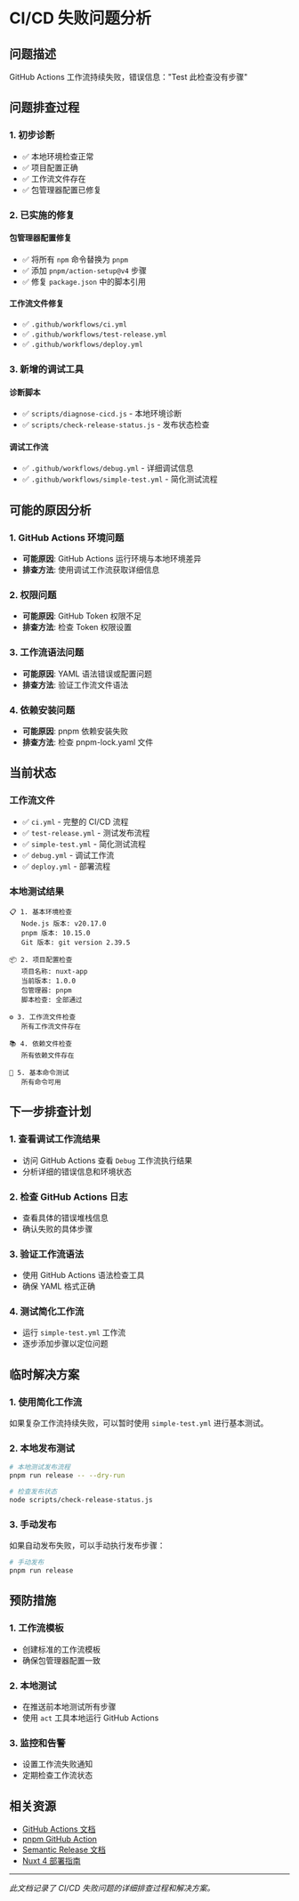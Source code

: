 # CI/CD 失败问题分析

## 问题描述

GitHub Actions 工作流持续失败，错误信息："Test 此检查没有步骤"

## 问题排查过程

### 1. 初步诊断

- ✅ 本地环境检查正常
- ✅ 项目配置正确
- ✅ 工作流文件存在
- ✅ 包管理器配置已修复

### 2. 已实施的修复

#### 包管理器配置修复

- ✅ 将所有 `npm` 命令替换为 `pnpm`
- ✅ 添加 `pnpm/action-setup@v4` 步骤
- ✅ 修复 `package.json` 中的脚本引用

#### 工作流文件修复

- ✅ `.github/workflows/ci.yml`
- ✅ `.github/workflows/test-release.yml`
- ✅ `.github/workflows/deploy.yml`

### 3. 新增的调试工具

#### 诊断脚本

- ✅ `scripts/diagnose-cicd.js` - 本地环境诊断
- ✅ `scripts/check-release-status.js` - 发布状态检查

#### 调试工作流

- ✅ `.github/workflows/debug.yml` - 详细调试信息
- ✅ `.github/workflows/simple-test.yml` - 简化测试流程

## 可能的原因分析

### 1. GitHub Actions 环境问题

- **可能原因**: GitHub Actions 运行环境与本地环境差异
- **排查方法**: 使用调试工作流获取详细信息

### 2. 权限问题

- **可能原因**: GitHub Token 权限不足
- **排查方法**: 检查 Token 权限设置

### 3. 工作流语法问题

- **可能原因**: YAML 语法错误或配置问题
- **排查方法**: 验证工作流文件语法

### 4. 依赖安装问题

- **可能原因**: pnpm 依赖安装失败
- **排查方法**: 检查 pnpm-lock.yaml 文件

## 当前状态

### 工作流文件

- ✅ `ci.yml` - 完整的 CI/CD 流程
- ✅ `test-release.yml` - 测试发布流程
- ✅ `simple-test.yml` - 简化测试流程
- ✅ `debug.yml` - 调试工作流
- ✅ `deploy.yml` - 部署流程

### 本地测试结果

```
📋 1. 基本环境检查
   Node.js 版本: v20.17.0
   pnpm 版本: 10.15.0
   Git 版本: git version 2.39.5

📦 2. 项目配置检查
   项目名称: nuxt-app
   当前版本: 1.0.0
   包管理器: pnpm
   脚本检查: 全部通过

⚙️ 3. 工作流文件检查
   所有工作流文件存在

📚 4. 依赖文件检查
   所有依赖文件存在

🧪 5. 基本命令测试
   所有命令可用
```

## 下一步排查计划

### 1. 查看调试工作流结果

- 访问 GitHub Actions 查看 `Debug` 工作流执行结果
- 分析详细的错误信息和环境状态

### 2. 检查 GitHub Actions 日志

- 查看具体的错误堆栈信息
- 确认失败的具体步骤

### 3. 验证工作流语法

- 使用 GitHub Actions 语法检查工具
- 确保 YAML 格式正确

### 4. 测试简化工作流

- 运行 `simple-test.yml` 工作流
- 逐步添加步骤以定位问题

## 临时解决方案

### 1. 使用简化工作流

如果复杂工作流持续失败，可以暂时使用 `simple-test.yml` 进行基本测试。

### 2. 本地发布测试

```bash
# 本地测试发布流程
pnpm run release -- --dry-run

# 检查发布状态
node scripts/check-release-status.js
```

### 3. 手动发布

如果自动发布失败，可以手动执行发布步骤：

```bash
# 手动发布
pnpm run release
```

## 预防措施

### 1. 工作流模板

- 创建标准的工作流模板
- 确保包管理器配置一致

### 2. 本地测试

- 在推送前本地测试所有步骤
- 使用 `act` 工具本地运行 GitHub Actions

### 3. 监控和告警

- 设置工作流失败通知
- 定期检查工作流状态

## 相关资源

- [GitHub Actions 文档](https://docs.github.com/en/actions)
- [pnpm GitHub Action](https://github.com/pnpm/action-setup)
- [Semantic Release 文档](https://semantic-release.gitbook.io/)
- [Nuxt 4 部署指南](https://nuxt.com/docs/getting-started/deployment)

---

_此文档记录了 CI/CD 失败问题的详细排查过程和解决方案。_
